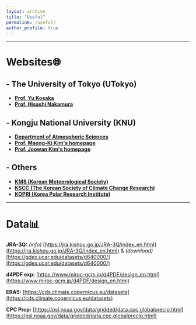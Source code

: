 ```yaml
---
layout: archive
title: "Useful"
permalink: /useful/
author_profile: true
---
```

---
# Websites🌐
## - The University of Tokyo (UTokyo)
- **[Prof. Yu Kosaka](https://gcd.atmos.rcast.u-tokyo.ac.jp/kosaka_lab/)**
- **[Prof. Hisashi Nakamura](https://www.atmos.rcast.u-tokyo.ac.jp/nakamura_lab/en/)**

## - Kongju National University (KNU)
- **[Department of Atmospheric Sciences](https://atmos.kongju.ac.kr)**
- **[Prof. Maeng-Ki Kim's homepage](https://climate443.wixsite.com/knucdl)**
- **[Prof. Joowan Kim's homepage](http://atmdyn.org/)**

## - Others
- **[KMS (Korean Meteorological Society)](https://www.komes.or.kr:50000/)**
- **[KSCC (The Korean Society of Climate Change Research)](https://www.kscc.re.kr/)**
- **[KOPRI (Korea Polar Research Institute)](https://kopri.re.kr/)**

---
# Data📊
**JRA-3Q:** _(info)_ [https://jra.kishou.go.jp/JRA-3Q/index_en.html](https://jra.kishou.go.jp/JRA-3Q/index_en.html) & _(download)_ [https://gdex.ucar.edu/datasets/d640000/](https://gdex.ucar.edu/datasets/d640000/) <br>

**d4PDF exp:** [https://www.miroc-gcm.jp/d4PDF/design_en.html](https://www.miroc-gcm.jp/d4PDF/design_en.html) <br>

**ERA5:** [https://cds.climate.copernicus.eu/datasets](https://cds.climate.copernicus.eu/datasets) <br>

**CPC Prcp:** [https://psl.noaa.gov/data/gridded/data.cpc.globalprecip.html](https://psl.noaa.gov/data/gridded/data.cpc.globalprecip.html) <br>


